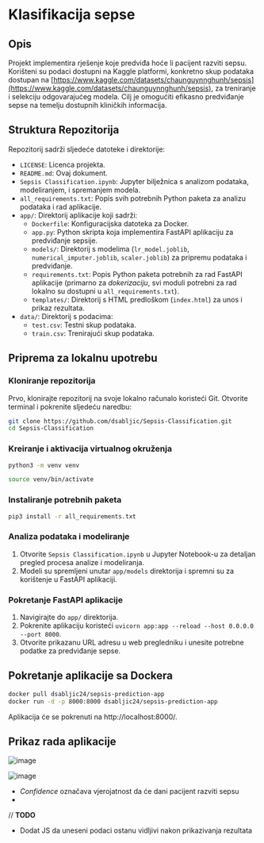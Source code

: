 # Klasifikacija sepse

## Opis

Projekt implementira rješenje koje predviđa hoće li pacijent razviti sepsu. Korišteni su podaci dostupni na Kaggle platformi, konkretno skup podataka dostupan na [https://www.kaggle.com/datasets/chaunguynnghunh/sepsis](https://www.kaggle.com/datasets/chaunguynnghunh/sepsis), za treniranje i selekciju odgovarajućeg modela. Cilj je omogućiti efikasno predviđanje sepse na temelju dostupnih kliničkih informacija.

## Struktura Repozitorija

Repozitorij sadrži sljedeće datoteke i direktorije:

- `LICENSE`: Licenca projekta.
- `README.md`: Ovaj dokument.
- `Sepsis Classification.ipynb`: Jupyter bilježnica s analizom podataka, modeliranjem, i spremanjem modela.
- `all_requirements.txt`: Popis svih potrebnih Python paketa za analizu podataka i rad aplikacije.
- `app/`: Direktorij aplikacije koji sadrži:
  - `Dockerfile`: Konfiguracijska datoteka za Docker.
  - `app.py`: Python skripta koja implementira FastAPI aplikaciju za predviđanje sepsije.
  - `models/`: Direktorij s modelima (`lr_model.joblib`, `numerical_imputer.joblib`, `scaler.joblib`) za pripremu podataka i predviđanje.
  - `requirements.txt`: Popis Python paketa potrebnih za rad FastAPI aplikacije (primarno za *dokerizaciju*, svi moduli potrebni za rad lokalno su dostupni u `all_requirements.txt`).
  - `templates/`: Direktorij s HTML predloškom (`index.html`) za unos i prikaz rezultata.
- `data/`: Direktorij s podacima:
  - `test.csv`: Testni skup podataka.
  - `train.csv`: Trenirajući skup podataka.

## Priprema za lokalnu upotrebu

### Kloniranje repozitorija

Prvo, klonirajte repozitorij na svoje lokalno računalo koristeći Git. Otvorite terminal i pokrenite sljedeću naredbu:

```bash
git clone https://github.com/dsabljic/Sepsis-Classification.git
cd Sepsis-Classification
```

### Kreiranje i aktivacija virtualnog okruženja

```bash
python3 -m venv venv
```

```bash
source venv/bin/activate
```

### Instaliranje potrebnih paketa

```bash
pip3 install -r all_requirements.txt
```

### Analiza podataka i modeliranje

1. Otvorite `Sepsis Classification.ipynb` u Jupyter Notebook-u za detaljan pregled procesa analize i modeliranja.
2. Modeli su spremljeni unutar `app/models` direktorija i spremni su za korištenje u FastAPI aplikaciji.

### Pokretanje FastAPI aplikacije

1. Navigirajte do `app/` direktorija.
2. Pokrenite aplikaciju koristeći `uvicorn app:app --reload --host 0.0.0.0 --port 8000`.
3. Otvorite prikazanu URL adresu u web pregledniku i unesite potrebne podatke za predviđanje sepse.

## Pokretanje aplikacije sa Dockera

```bash
docker pull dsabljic24/sepsis-prediction-app
docker run -d -p 8000:8000 dsabljic24/sepsis-prediction-app
```
Aplikacija će se pokrenuti na http://localhost:8000/.

## Prikaz rada aplikacije

![image](https://github.com/dsabljic/Sepsis-Classification/assets/83828394/537f6961-fee0-4825-9a9a-4bcfa052cd2d)

![image](https://github.com/dsabljic/Sepsis-Classification/assets/83828394/779abe7a-870e-4a0f-a280-3b390499d442)

* *Confidence* označava vjerojatnost da će dani pacijent razviti sepsu
* 
// **TODO**

- Dodat JS da uneseni podaci ostanu vidljivi nakon prikazivanja rezultata
